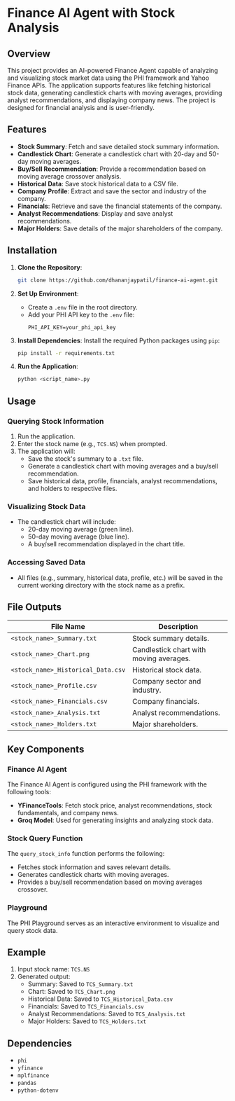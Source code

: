 # Finance AI Agent with Stock Analysis

## Overview
This project provides an AI-powered Finance Agent capable of analyzing and visualizing stock market data using the PHI framework and Yahoo Finance APIs. The application supports features like fetching historical stock data, generating candlestick charts with moving averages, providing analyst recommendations, and displaying company news. The project is designed for financial analysis and is user-friendly.

## Features
- **Stock Summary**: Fetch and save detailed stock summary information.
- **Candlestick Chart**: Generate a candlestick chart with 20-day and 50-day moving averages.
- **Buy/Sell Recommendation**: Provide a recommendation based on moving average crossover analysis.
- **Historical Data**: Save stock historical data to a CSV file.
- **Company Profile**: Extract and save the sector and industry of the company.
- **Financials**: Retrieve and save the financial statements of the company.
- **Analyst Recommendations**: Display and save analyst recommendations.
- **Major Holders**: Save details of the major shareholders of the company.

## Installation

1. **Clone the Repository**:
   ```bash
   git clone https://github.com/dhananjaypatil/finance-ai-agent.git
   ```

2. **Set Up Environment**:
   - Create a `.env` file in the root directory.
   - Add your PHI API key to the `.env` file:
     ```
     PHI_API_KEY=your_phi_api_key
     ```

3. **Install Dependencies**:
   Install the required Python packages using `pip`:
   ```bash
   pip install -r requirements.txt
   ```

4. **Run the Application**:
   ```bash
   python <script_name>.py
   ```

## Usage

### Querying Stock Information
1. Run the application.
2. Enter the stock name (e.g., `TCS.NS`) when prompted.
3. The application will:
   - Save the stock's summary to a `.txt` file.
   - Generate a candlestick chart with moving averages and a buy/sell recommendation.
   - Save historical data, profile, financials, analyst recommendations, and holders to respective files.

### Visualizing Stock Data
- The candlestick chart will include:
  - 20-day moving average (green line).
  - 50-day moving average (blue line).
  - A buy/sell recommendation displayed in the chart title.

### Accessing Saved Data
- All files (e.g., summary, historical data, profile, etc.) will be saved in the current working directory with the stock name as a prefix.

## File Outputs
| File Name                        | Description                                       |
|----------------------------------|---------------------------------------------------|
| `<stock_name>_Summary.txt`       | Stock summary details.                           |
| `<stock_name>_Chart.png`         | Candlestick chart with moving averages.          |
| `<stock_name>_Historical_Data.csv` | Historical stock data.                           |
| `<stock_name>_Profile.csv`       | Company sector and industry.                     |
| `<stock_name>_Financials.csv`    | Company financials.                              |
| `<stock_name>_Analysis.txt`      | Analyst recommendations.                         |
| `<stock_name>_Holders.txt`       | Major shareholders.                              |

## Key Components

### Finance AI Agent
The Finance AI Agent is configured using the PHI framework with the following tools:
- **YFinanceTools**: Fetch stock price, analyst recommendations, stock fundamentals, and company news.
- **Groq Model**: Used for generating insights and analyzing stock data.

### Stock Query Function
The `query_stock_info` function performs the following:
- Fetches stock information and saves relevant details.
- Generates candlestick charts with moving averages.
- Provides a buy/sell recommendation based on moving averages crossover.

### Playground
The PHI Playground serves as an interactive environment to visualize and query stock data.

## Example
1. Input stock name: `TCS.NS`
2. Generated output:
   - Summary: Saved to `TCS_Summary.txt`
   - Chart: Saved to `TCS_Chart.png`
   - Historical Data: Saved to `TCS_Historical_Data.csv`
   - Financials: Saved to `TCS_Financials.csv`
   - Analyst Recommendations: Saved to `TCS_Analysis.txt`
   - Major Holders: Saved to `TCS_Holders.txt`

## Dependencies
- `phi`
- `yfinance`
- `mplfinance`
- `pandas`
- `python-dotenv`


